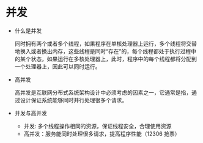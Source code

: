 # 并发

- 什么是并发

    同时拥有两个或者多个线程，如果程序在单核处理器上运行，多个线程将交替地换入或者换出内存，这些线程是同时“存在”的，每个线程都处于执行过程中的某个状态，如果运行在多核处理器上，此时，程序中的每个线程都将分配到一个处理器上，因此可以同时运行。

- 高并发

    高并发是互联网分布式系统架构设计中必须考虑的因素之一，它通常是指，通过设计保证系统能够同时并行处理很多个请求。

- 并发与高并发
  - 并发: 多个线程操作相同的资源，保证线程安全，合理使用资源
  - 高并发：服务能同时处理很多请求，提高程序性能（12306 抢票）